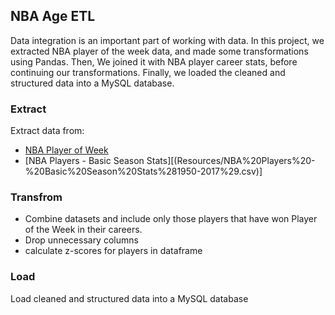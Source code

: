 ## NBA Age ETL
Data integration is an important part of working with data. In this project, we extracted NBA player of the week data, and made some transformations using Pandas. Then, We joined it with NBA player career stats, before continuing our transformations. Finally, we loaded the cleaned and structured data into a MySQL database.

### Extract 
Extract data from:
* [NBA Player of Week](Resources/NBA_player_of_the_week.csv)
* [NBA Players - Basic Season Stats][(Resources/NBA%20Players%20-%20Basic%20Season%20Stats%281950-2017%29.csv)]

### Transfrom
* Combine datasets and include only those players that have won Player of the Week in their careers.
* Drop unnecessary columns
* calculate z-scores for players in dataframe

### Load 
Load cleaned and structured data into a MySQL database

